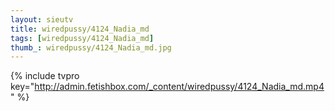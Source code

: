 ```yaml
--- 
layout: sieutv
title: wiredpussy/4124_Nadia_md
tags: [wiredpussy/4124_Nadia_md]
thumb_: wiredpussy/4124_Nadia_md.jpg
---
```

{% include tvpro key="http://admin.fetishbox.com/_content/wiredpussy/4124_Nadia_md.mp4" %} 
